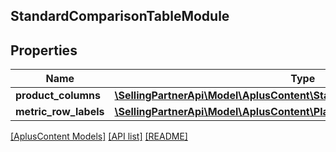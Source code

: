 ## StandardComparisonTableModule

## Properties

Name | Type | Description | Notes
------------ | ------------- | ------------- | -------------
**product_columns** | [**\SellingPartnerApi\Model\AplusContent\StandardComparisonProductBlock[]**](StandardComparisonProductBlock.md) |  | [optional]
**metric_row_labels** | [**\SellingPartnerApi\Model\AplusContent\PlainTextItem[]**](PlainTextItem.md) |  | [optional]

[[AplusContent Models]](../) [[API list]](../../Api) [[README]](../../../README.md)

